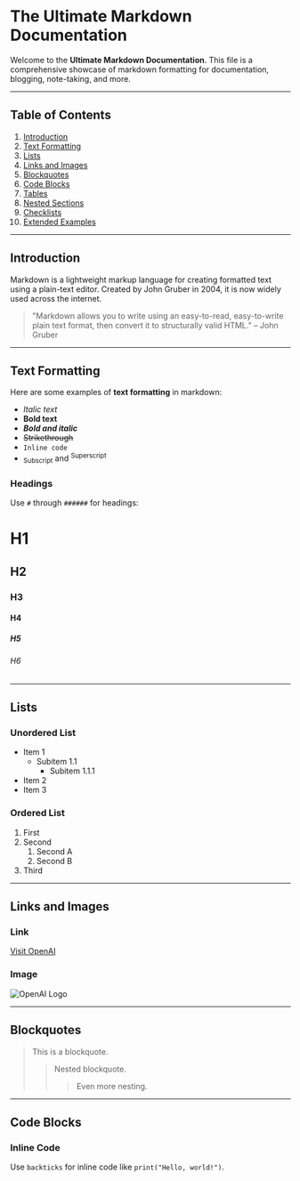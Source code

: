 # The Ultimate Markdown Documentation

Welcome to the **Ultimate Markdown Documentation**. This file is a comprehensive showcase of markdown formatting for documentation, blogging, note-taking, and more.

---

## Table of Contents

1. [Introduction](#introduction)
2. [Text Formatting](#text-formatting)
3. [Lists](#lists)
4. [Links and Images](#links-and-images)
5. [Blockquotes](#blockquotes)
6. [Code Blocks](#code-blocks)
7. [Tables](#tables)
8. [Nested Sections](#nested-sections)
9. [Checklists](#checklists)
10. [Extended Examples](#extended-examples)

---

## Introduction

Markdown is a lightweight markup language for creating formatted text using a plain-text editor. Created by John Gruber in 2004, it is now widely used across the internet.

> "Markdown allows you to write using an easy-to-read, easy-to-write plain text format, then convert it to structurally valid HTML." – John Gruber

---

## Text Formatting

Here are some examples of **text formatting** in markdown:

- *Italic text*
- **Bold text**
- ***Bold and italic***
- ~~Strikethrough~~
- `Inline code`
- <sub>Subscript</sub> and <sup>Superscript</sup>

### Headings

Use `#` through `######` for headings:

# H1
## H2
### H3
#### H4
##### H5
###### H6

---

## Lists

### Unordered List

- Item 1
  - Subitem 1.1
    - Subitem 1.1.1
- Item 2
- Item 3

### Ordered List

1. First
2. Second
   1. Second A
   2. Second B
3. Third

---

## Links and Images

### Link

[Visit OpenAI](https://openai.com)

### Image

![OpenAI Logo](https://upload.wikimedia.org/wikipedia/commons/4/4b/OpenAI_Logo.svg)

---

## Blockquotes

> This is a blockquote.
>> Nested blockquote.
>>> Even more nesting.

---

## Code Blocks

### Inline Code

Use `backticks` for inline code like `print("Hello, world!")`.
